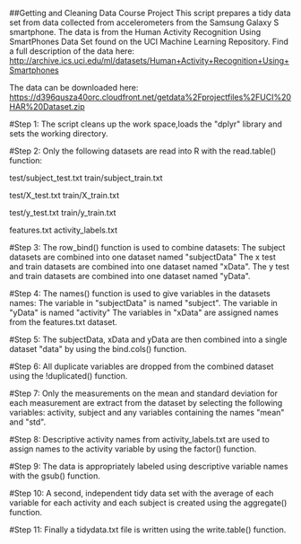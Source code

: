 ##Getting and Cleaning Data Course Project
This script prepares a tidy data set from data collected from accelerometers from the Samsung Galaxy S smartphone. The data is from the Human Activity Recognition Using SmartPhones Data Set found on the UCI Machine Learning Repository. Find a full description of the data here: http://archive.ics.uci.edu/ml/datasets/Human+Activity+Recognition+Using+Smartphones 

The data can be downloaded here: 
https://d396qusza40orc.cloudfront.net/getdata%2Fprojectfiles%2FUCI%20HAR%20Dataset.zip 

#Step 1:
The script cleans up the work space,loads the "dplyr" library and sets the working directory.

#Step 2:
Only the following datasets are read into R with the read.table() function:

test/subject_test.txt
train/subject_train.txt

test/X_test.txt
train/X_train.txt

test/y_test.txt
train/y_train.txt

features.txt
activity_labels.txt

#Step 3:
The row_bind() function is used to combine datasets:
The subject datasets are combined into one dataset named "subjectData"
The x test and train datasets are combined into one dataset named "xData".
The y test and train datasets are combined into one dataset named "yData".

#Step 4:
The names() function is used to give variables in the datasets names:
The variable in "subjectData" is named "subject".
The variable in "yData" is named "activity"
The variables in "xData" are assigned names from the features.txt dataset.

#Step 5:
The subjectData, xData and yData are then combined into a single dataset "data" by using the bind.cols() function.

#Step 6:
All duplicate variables are dropped from the combined dataset using the !duplicated() function.

#Step 7:
Only the measurements on the mean and standard deviation for each measurement are extract from the dataset by selecting the following variables: activity, subject and any variables containing the names "mean" and "std".

#Step 8:
Descriptive activity names from activity_labels.txt are used to assign names to the activity variable by using the factor() function.

#Step 9:
The data is appropriately labeled using descriptive variable names with the gsub() function.

#Step 10:
A second, independent tidy data set with the average of each variable for 
each activity and each subject is created using the aggregate() function.

#Step 11:
Finally a tidydata.txt file is written using the write.table() function.
